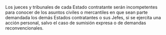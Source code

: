 Los jueces y tribunales de cada Estado contratante serán incompetentes para conocer de los asuntos civiles o mercantiles en que sean parte demandada los demás Estados contratantes o sus Jefes, si se ejercita una acción personal, salvo el caso de sumisión expresa o de demandas reconvencionales.